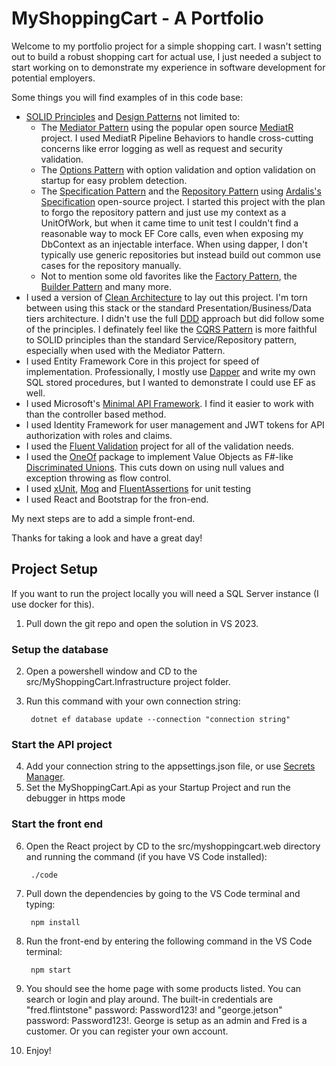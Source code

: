 # MyShoppingCart - A Portfolio

Welcome to my portfolio project for a simple shopping cart. I wasn't setting out to build a robust shopping cart for actual use, I just needed a subject to start working on to demonstrate my experience in software development for potential employers.

Some things you will find examples of in this code base:

- [SOLID Principles](https://en.wikipedia.org/wiki/SOLID) and [Design Patterns](https://refactoring.guru/design-patterns/behavioral-patterns) not limited to:
  - The [Mediator Pattern](https://refactoring.guru/design-patterns/mediator) using the popular open source [MediatR](https://github.com/jbogard/MediatR) project. I used MediatR Pipeline Behaviors to handle cross-cutting concerns like error logging as well as request and security validation.
  - The [Options Pattern](https://learn.microsoft.com/en-us/aspnet/core/fundamentals/configuration/options?view=aspnetcore-7.0) with option validation and option validation on startup for easy problem detection.
  - The [Specification Pattern](https://deviq.com/design-patterns/specification-pattern) and the [Repository Pattern](https://learn.microsoft.com/en-us/dotnet/architecture/microservices/microservice-ddd-cqrs-patterns/infrastructure-persistence-layer-design) using [Ardalis's Specification](https://github.com/ardalis/Specification) open-source project. I started this project with the plan to forgo the repository pattern and just use my context as a UnitOfWork, but when it came time to unit test I couldn't find a reasonable way to mock EF Core calls, even when exposing my DbContext as an injectable interface.  When using dapper, I don't typically use generic repositories but instead build out common use cases for the repository manually.
  - Not to mention some old favorites like the [Factory Pattern](https://refactoring.guru/design-patterns/factory-method), the [Builder Pattern](https://refactoring.guru/design-patterns/builder) and many more.
- I used a version of [Clean Architecture](https://blog.cleancoder.com/uncle-bob/2012/08/13/the-clean-architecture.html) to lay out this project.  I'm torn between using this stack or the standard Presentation/Business/Data tiers architecture.  I didn't use the full [DDD](https://en.wikipedia.org/wiki/Domain-driven_design) approach but did follow some of the principles.  I definately feel like the [CQRS Pattern](https://learn.microsoft.com/en-us/azure/architecture/patterns/cqrs) is more faithful to SOLID principles than the standard Service/Repository pattern, especially when used with the Mediator Pattern.
- I used Entity Framework Core in this project for speed of implementation. Professionally, I mostly use [Dapper](https://github.com/DapperLib/Dapper) and write my own SQL stored procedures, but I wanted to demonstrate I could use EF as well.
- I used Microsoft's [Minimal API Framework](https://learn.microsoft.com/en-us/aspnet/core/fundamentals/minimal-apis?view=aspnetcore-7.0). I find it easier to work with than the controller based method.
- I used Identity Framework for user management and JWT tokens for API authorization with roles and claims.
- I used the [Fluent Validation](https://docs.fluentvalidation.net/en/latest/) project for all of the validation needs.
- I used the [OneOf](https://github.com/mcintyre321/OneOf) package to implement Value Objects as F#-like [Discriminated Unions](https://learn.microsoft.com/en-us/dotnet/fsharp/language-reference/discriminated-unions). This cuts down on using null values and exception throwing as flow control.
- I used [xUnit](https://xunit.net/), [Moq](https://github.com/moq/) and [FluentAssertions](https://fluentassertions.com/) for unit testing
- I used React and Bootstrap for the fron-end.

My next steps are to add a simple front-end.

Thanks for taking a look and have a great day!


## Project Setup
If you want to run the project locally you will need a SQL Server instance (I use docker for this).

1. Pull down the git repo and open the solution in VS 2023.

### Setup the database
2. Open a powershell window and CD to the src/MyShoppingCart.Infrastructure project folder.
3. Run this command with your own connection string:
		
        dotnet ef database update --connection "connection string"

### Start the API project
4. Add your connection string to the appsettings.json file, or use [Secrets Manager](https://learn.microsoft.com/en-us/aspnet/core/security/app-secrets?view=aspnetcore-7.0&tabs=windows).
5. Set the MyShoppingCart.Api as your Startup Project and run the debugger in https mode

### Start the front end
6. Open the React project by CD to the src/myshoppingcart.web directory and running the command (if you have VS Code installed):
        
        ./code
        
7. Pull down the dependencies by going to the VS Code terminal and typing:
        
        npm install

8. Run the front-end by entering the following command in the VS Code terminal:
        
        npm start

9. You should see the home page with some products listed.  You can search or login and play around.  The built-in credentials are "fred.flintstone" password: Password123! and "george.jetson" password: Password123!.  George is setup as an admin and Fred is a customer.  Or you can register your own account.
10. Enjoy!